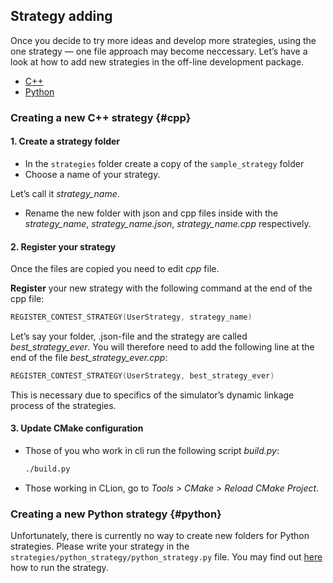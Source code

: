## Strategy adding

Once you decide to try more ideas and develop more strategies, using the one strategy — one file approach may become neccessary. Let’s have a look at how to add new strategies in the off-line development package.

- [C++](#cpp)
- [Python](#python)

### Creating a new C++ strategy {#cpp}

#### 1. Create a strategy folder

- In the `strategies` folder create a copy of the `sample_strategy` folder
- Choose a name of your strategy.

Let’s call it *strategy_name*.

- Rename the new folder with json and cpp files inside with the *strategy_name*, *strategy_name.json*, *strategy_name.cpp* respectively.

#### 2. Register your strategy

Once the files are copied you need to edit *cpp* file.

**Register** your new strategy with the following command at the end of the cpp file:

```c++
REGISTER_CONTEST_STRATEGY(UserStrategy, strategy_name)
```

Let’s say your folder, .json-file and the strategy are called *best_strategy_ever*. You will therefore need to add the following line at the end of the file *best_strategy_ever.cpp*:

```c++
REGISTER_CONTEST_STRATEGY(UserStrategy, best_strategy_ever)
```

This is necessary due to specifics of the simulator’s dynamic linkage process of the strategies.

#### 3. Update CMake configuration

- Those of you who work in cli run the following script *build.py*:
  ```bash
  ./build.py
  ```
- Those working in CLion, go to *Tools > CMake > Reload CMake Project*.

### Creating a new Python strategy {#python}

Unfortunately, there is currently no way to create new folders for Python strategies.
Please write your strategy in the
 `strategies/python_strategy/python_strategy.py` file.
You may find out [here](run_strategy.md) how to run the strategy.

<!-- TODO(asalikhov): it may be allowed to write in another files -->
<!-- To create a new strategy in Python:

#### 1. Создайте папку стратегии

#### 1. Create a strategy folder

- In the `strategies` folder create a `python_strategy` folder copy
- Choose a new for your strategy.
  Let’s call it *strategy_name*.
- Name a new folder, json and cpp files *strategy_name*, *strategy_name.json*, *strategy_name.cpp*.

**Note**: do not rename any other files.

Your strategy code should be in the *python_strategy.py* file.

Next you may [run](run_strategy.md) the new strategy. -->
